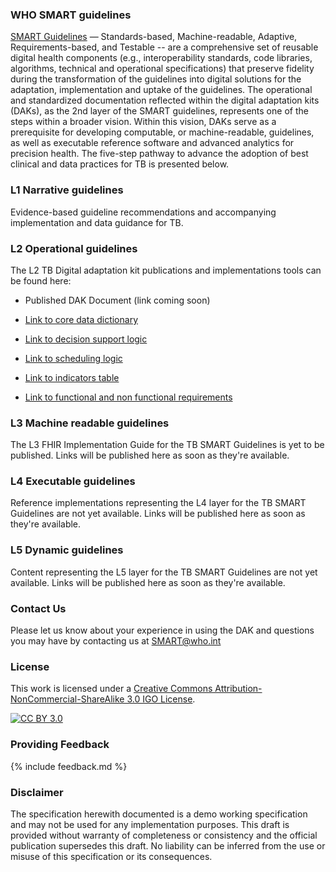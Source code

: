 <!---Note: Remove this below div element for releasing, only to maintain for main branch -->

### WHO SMART guidelines 
[SMART Guidelines](https://www.who.int/teams/digital-health-and-innovation/smart-guidelines/) — Standards-based, Machine-readable, Adaptive, Requirements-based, and Testable -- are a comprehensive set of reusable digital health components (e.g., interoperability standards, code libraries, algorithms, technical and operational specifications) that preserve fidelity during the transformation of the guidelines into digital solutions for the adaptation, implementation and uptake of the guidelines. The operational and standardized documentation reflected within the digital adaptation kits (DAKs), as the 2nd layer of the SMART guidelines, represents one of the steps within a broader vision. Within this vision, DAKs serve as a prerequisite for developing computable, or machine-readable, guidelines, as well as executable reference software and advanced analytics for precision health. The five-step pathway to advance the adoption of best clinical and data practices for TB is presented below.

### L1 Narrative guidelines
Evidence-based guideline recommendations and accompanying implementation and data guidance for TB.

### L2 Operational guidelines
The L2 TB Digital adaptation kit publications and implementations tools can be found here:

<!-- insert links inside the parentheses below --->
- Published DAK Document (link coming soon)

- [Link to core data dictionary](smart.who.int/dak/tb/dictionary)
 
- [Link to decision support logic](smart.who.int/dak/tb/decision-logic)

- [Link to scheduling logic](smart.who.int/dak/tb/scheduling-logic)

- [Link to indicators table](smart.who.int/dak/tb/indicators)
 
- [Link to functional and non functional requirements](smart.who.int/dak/tb/system-requirements)

### L3 Machine readable guidelines
The L3 FHIR Implementation Guide for the TB SMART Guidelines is yet to be published. Links will be published here as soon as they're available.

### L4 Executable guidelines
Reference implementations representing the L4 layer for the TB SMART Guidelines are not yet available. Links will be published here as soon as they're available.

### L5 Dynamic guidelines
Content representing the L5 layer for the TB SMART Guidelines are not yet available. Links will be published here as soon as they're available.

### Contact Us
<p>Please let us know about your experience in using the DAK and questions you may have by contacting us at <a href= "mailto:SMART@who.int?subject = DAK Feedback">SMART@who.int</a></p>

### License
This work is licensed under a
[Creative Commons Attribution-NonCommercial-ShareAlike 3.0 IGO License][cc-by].

[![CC BY 3.0][cc-by-image]][cc-by]

[cc-by]: http://creativecommons.org/licenses/by-nc-sa/3.0/igo/
[cc-by-image]: https://i.creativecommons.org/l/by-nc-sa/3.0/igo/88x31.png
[cc-by-shield]: https://img.shields.io/badge/License-CC%20BY%203.0-lightgrey.svg

### Providing Feedback
{% include feedback.md %}

<!-- for main branch of DAK repos only, remove while releases -->
### Disclaimer
The specification herewith documented is a demo working specification and may not be used for any implementation purposes. This draft is provided without warranty of completeness or consistency and the official publication supersedes this draft. No liability can be inferred from the use or misuse of this specification or its consequences.
